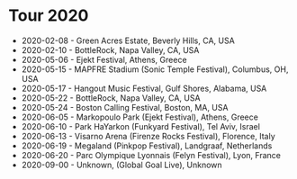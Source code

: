 # Tour 2020

* 2020-02-08 - Green Acres Estate, Beverly Hills, CA, USA
* 2020-02-10 - BottleRock, Napa Valley, CA, USA
* 2020-05-06 - Ejekt Festival, Athens, Greece
* 2020-05-15 - MAPFRE Stadium (Sonic Temple Festival), Columbus, OH, USA
* 2020-05-17 - Hangout Music Festival, Gulf Shores, Alabama, USA
* 2020-05-22 - BottleRock, Napa Valley, CA, USA
* 2020-05-24 - Boston Calling Festival, Boston, MA, USA
* 2020-06-05 - Markopoulo Park (Ejekt Festival), Athens, Greece
* 2020-06-10 - Park HaYarkon (Funkyard Festival), Tel Aviv, Israel
* 2020-06-13 - Visarno Arena (Firenze Rocks Festival), Florence, Italy
* 2020-06-19 - Megaland (Pinkpop Festival), Landgraaf, Netherlands
* 2020-06-20 - Parc Olympique Lyonnais (Felyn Festival), Lyon, France
* 2020-09-00 - Unknown, (Global Goal Live), Unknown